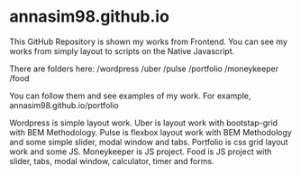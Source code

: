 # annasim98.github.io
This GitHub Repository is shown my works from Frontend. You can see my works from simply layout to scripts on the Native Javascript.


There are folders here:
/wordpress 
/uber 
/pulse 
/portfolio 
/moneykeeper 
/food

You can follow them and see examples of my work. For example, annasim98.github.io/portfolio

Wordpress is simple layout work.
Uber is layout work with bootstap-grid with BEM Methodology.
Pulse is flexbox layout work with BEM Methodology and some simple slider, modal window and tabs.
Portfolio is css grid layout work and some JS.
Moneykeeper is JS project.
Food is JS project with slider, tabs, modal window, calculator, timer and forms.
